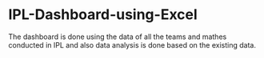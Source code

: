 # IPL-Dashboard-using-Excel

The dashboard is done using the data of all the teams and mathes conducted in IPL and also data analysis is done based on the existing data.
